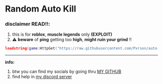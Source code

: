 # Random Auto Kill
### disclaimer READ‼️:
1. this is for **roblox**, **muscle legends** only **(EXPLOIT)**
2. ⚠️ **beware** of **ping** getting too **high**, **might ruin your grind** !!
```lua
loadstring(game:HttpGet("https://raw.githubusercontent.com/Pxrson/auto-kill/refs/heads/main/idk.lua",true))()
```

---

**info:**
1. btw you can find my socials by going thru [MY GITHUB](https://github.com/Pxrson)
2. find help in [my discord server](https://discord.gg/tAA9bzYyBx)
